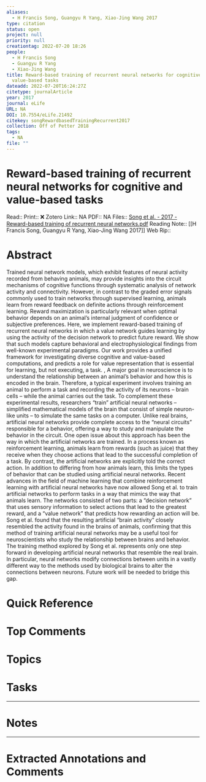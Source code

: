 ```yaml
---
aliases:
  - H Francis Song, Guangyu R Yang, Xiao-Jing Wang 2017
type: citation
status: open
project: null
priority: null
creationtag: 2022-07-20 18:26
people:
  - H Francis Song
  - Guangyu R Yang
  - Xiao-Jing Wang
title: Reward-based training of recurrent neural networks for cognitive and
  value-based tasks
dateadd: 2022-07-20T16:24:27Z
citetype: journalArticle
year: 2017
journal: eLife
URL: NA
DOI: 10.7554/eLife.21492
citekey: songRewardbasedTrainingRecurrent2017
collection: Off of Petter 2018
tags:
  - NA
file: ""
---
```


# Reward-based training of recurrent neural networks for cognitive and value-based tasks
Read:: 
Print::  ❌
Zotero Link:: NA
PDF:: NA
Files:: [Song et al. - 2017 - Reward-based training of recurrent neural networks.pdf](file:///home/michaelt/Insync/m@tarlton.info/Google%20Drive/06.%20Zotero/storage/LDX4XI5M/Song%20et%20al.%20-%202017%20-%20Reward-based%20training%20of%20recurrent%20neural%20networks.pdf)
Reading Note:: [[H Francis Song, Guangyu R Yang, Xiao-Jing Wang 2017]]
Web Rip:: 

# Abstract
Trained neural network models, which exhibit features of neural activity recorded from behaving animals, may provide insights into the circuit mechanisms of cognitive functions through systematic analysis of network activity and connectivity. However, in contrast to the graded error signals commonly used to train networks through supervised learning, animals learn from reward feedback on definite actions through reinforcement learning. Reward maximization is particularly relevant when optimal behavior depends on an animal’s internal judgment of confidence or subjective preferences. Here, we implement reward-based training of recurrent neural networks in which a value network guides learning by using the activity of the decision network to predict future reward. We show that such models capture behavioral and electrophysiological findings from well-known experimental paradigms. Our work provides a unified framework for investigating diverse cognitive and value-based computations, and predicts a role for value representation that is essential for learning, but not executing, a task.
          , 
            A major goal in neuroscience is to understand the relationship between an animal’s behavior and how this is encoded in the brain. Therefore, a typical experiment involves training an animal to perform a task and recording the activity of its neurons – brain cells – while the animal carries out the task. To complement these experimental results, researchers “train” artificial neural networks – simplified mathematical models of the brain that consist of simple neuron-like units – to simulate the same tasks on a computer. Unlike real brains, artificial neural networks provide complete access to the “neural circuits” responsible for a behavior, offering a way to study and manipulate the behavior in the circuit.
            One open issue about this approach has been the way in which the artificial networks are trained. In a process known as reinforcement learning, animals learn from rewards (such as juice) that they receive when they choose actions that lead to the successful completion of a task. By contrast, the artificial networks are explicitly told the correct action. In addition to differing from how animals learn, this limits the types of behavior that can be studied using artificial neural networks.
            Recent advances in the field of machine learning that combine reinforcement learning with artificial neural networks have now allowed Song et al. to train artificial networks to perform tasks in a way that mimics the way that animals learn. The networks consisted of two parts: a “decision network” that uses sensory information to select actions that lead to the greatest reward, and a “value network” that predicts how rewarding an action will be. Song et al. found that the resulting artificial “brain activity” closely resembled the activity found in the brains of animals, confirming that this method of training artificial neural networks may be a useful tool for neuroscientists who study the relationship between brains and behavior.
            The training method explored by Song et al. represents only one step forward in developing artificial neural networks that resemble the real brain. In particular, neural networks modify connections between units in a vastly different way to the methods used by biological brains to alter the connections between neurons. Future work will be needed to bridge this gap.

# Quick Reference


# Top Comments


# Topics


# Tasks


----
# Notes


----
# Extracted Annotations and Comments